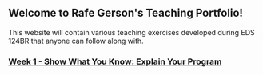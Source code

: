 ## Welcome to Rafe Gerson's Teaching Portfolio!

This website will contain various teaching exercises developed during EDS 124BR that anyone can follow along with.

### [Week 1 - Show What You Know: Explain Your Program](https://drive.google.com/file/d/1zIyvBBQj3ZsZV0TUq21XRjnYhQE2Ij07/view?usp=sharing)

